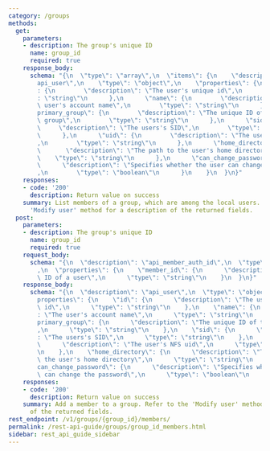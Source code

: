 ```yaml
---
category: /groups
methods:
  get:
    parameters:
    - description: The group's unique ID
      name: group_id
      required: true
    response_body:
      schema: "{\n  \"type\": \"array\",\n  \"items\": {\n    \"description\": \"\
        api_user\",\n    \"type\": \"object\",\n    \"properties\": {\n      \"id\"\
        : {\n        \"description\": \"The user's unique id\",\n        \"type\"\
        : \"string\"\n      },\n      \"name\": {\n        \"description\": \"The\
        \ user's account name\",\n        \"type\": \"string\"\n      },\n      \"\
        primary_group\": {\n        \"description\": \"The unique ID of the user's\
        \ group\",\n        \"type\": \"string\"\n      },\n      \"sid\": {\n   \
        \     \"description\": \"The users's SID\",\n        \"type\": \"string\"\n\
        \      },\n      \"uid\": {\n        \"description\": \"The user's NFS uid\"\
        ,\n        \"type\": \"string\"\n      },\n      \"home_directory\": {\n \
        \       \"description\": \"The path to the user's home directory\",\n    \
        \    \"type\": \"string\"\n      },\n      \"can_change_password\": {\n  \
        \      \"description\": \"Specifies whether the user can change the password\"\
        ,\n        \"type\": \"boolean\"\n      }\n    }\n  }\n}"
    responses:
    - code: '200'
      description: Return value on success
    summary: List members of a group, which are among the local users. Refer to the
      'Modify user' method for a description of the returned fields.
  post:
    parameters:
    - description: The group's unique ID
      name: group_id
      required: true
    request_body:
      schema: "{\n  \"description\": \"api_member_auth_id\",\n  \"type\": \"object\"\
        ,\n  \"properties\": {\n    \"member_id\": {\n      \"description\": \"Unique\
        \ ID of a user\",\n      \"type\": \"string\"\n    }\n  }\n}"
    response_body:
      schema: "{\n  \"description\": \"api_user\",\n  \"type\": \"object\",\n  \"\
        properties\": {\n    \"id\": {\n      \"description\": \"The user's unique\
        \ id\",\n      \"type\": \"string\"\n    },\n    \"name\": {\n      \"description\"\
        : \"The user's account name\",\n      \"type\": \"string\"\n    },\n    \"\
        primary_group\": {\n      \"description\": \"The unique ID of the user's group\"\
        ,\n      \"type\": \"string\"\n    },\n    \"sid\": {\n      \"description\"\
        : \"The users's SID\",\n      \"type\": \"string\"\n    },\n    \"uid\": {\n\
        \      \"description\": \"The user's NFS uid\",\n      \"type\": \"string\"\
        \n    },\n    \"home_directory\": {\n      \"description\": \"The path to\
        \ the user's home directory\",\n      \"type\": \"string\"\n    },\n    \"\
        can_change_password\": {\n      \"description\": \"Specifies whether the user\
        \ can change the password\",\n      \"type\": \"boolean\"\n    }\n  }\n}"
    responses:
    - code: '200'
      description: Return value on success
    summary: Add a member to a group. Refer to the 'Modify user' method for a description
      of the returned fields.
rest_endpoint: /v1/groups/{group_id}/members/
permalink: /rest-api-guide/groups/group_id_members.html
sidebar: rest_api_guide_sidebar
---
```

